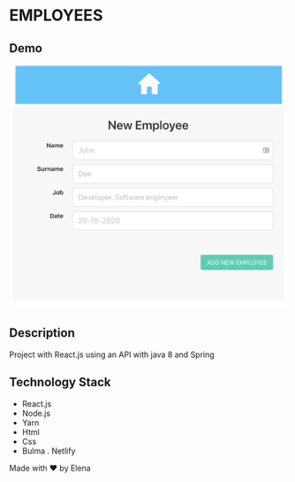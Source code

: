 # EMPLOYEES

## Demo
![Demo](./public/employee-form.png)

## Description
Project with React.js using an API with java 8 and Spring

## Technology Stack
- React.js
- Node.js
- Yarn
- Html
- Css
- Bulma
. Netlify

Made with :heart: by Elena
